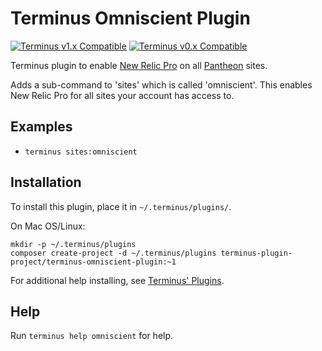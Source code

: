 # Terminus Omniscient Plugin

[![Terminus v1.x Compatible](https://img.shields.io/badge/terminus-v1.x-green.svg)](https://github.com/terminus-plugin-project/terminus-omniscient-plugin/tree/1.x)
[![Terminus v0.x Compatible](https://img.shields.io/badge/terminus-v0.x-green.svg)](https://github.com/terminus-plugin-project/terminus-omniscient-plugin/tree/0.x)

Terminus plugin to enable [New Relic Pro](https://pantheon.io/docs/new-relic/) on all [Pantheon](https://www.pantheon.io) sites.

Adds a sub-command to 'sites' which is called 'omniscient'. This enables New Relic Pro for all sites your account has access to.

## Examples
* `terminus sites:omniscient`

## Installation
To install this plugin, place it in `~/.terminus/plugins/`.

On Mac OS/Linux:
```
mkdir -p ~/.terminus/plugins
composer create-project -d ~/.terminus/plugins terminus-plugin-project/terminus-omniscient-plugin:~1
```
For additional help installing, see [Terminus' Plugins](https://pantheon.io/docs/terminus/plugins/).

## Help
Run `terminus help omniscient` for help.
